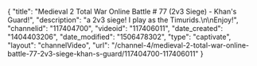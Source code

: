 {
    "title": "Medieval 2 Total War Online Battle # 77 (2v3 Siege) - Khan's Guard!",
    "description": "a 2v3 siege!  I play as the Timurids.\n\nEnjoy!",
    "channelid": "117404700",
    "videoid": "117406011",
    "date_created": "1404403206",
    "date_modified": "1506478302",
    "type": "captivate",
    "layout": "channelVideo",
    "url": "\/channel-4\/medieval-2-total-war-online-battle-77-2v3-siege-khan-s-guard\/117404700-117406011"
}